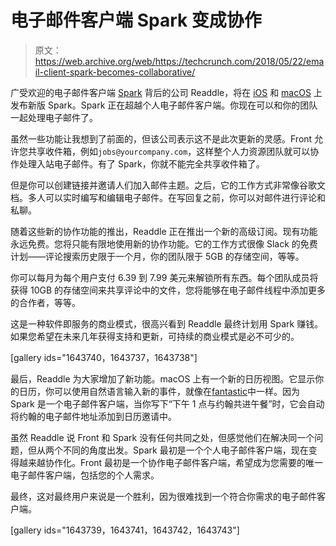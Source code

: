 # 电子邮件客户端 Spark 变成协作

> 原文：<https://web.archive.org/web/https://techcrunch.com/2018/05/22/email-client-spark-becomes-collaborative/>

广受欢迎的电子邮件客户端 [Spark](https://web.archive.org/web/20230318024326/https://sparkmail.app/) 背后的公司 Readdle，将在 [iOS](https://web.archive.org/web/20230318024326/https://itunes.apple.com/us/app/spark-by-readdle/id997102246?mt=8) 和 [macOS](https://web.archive.org/web/20230318024326/https://itunes.apple.com/us/app/spark-love-your-email-again/id1176895641?mt=12) 上发布新版 Spark。Spark 正在超越个人电子邮件客户端。你现在可以和你的团队一起处理电子邮件了。

虽然一些功能让我想到了前面的，但该公司表示这不是此次更新的灵感。Front 允许您共享收件箱，例如`jobs@yourcompany.com`，这样整个人力资源团队就可以协作处理入站电子邮件。有了 Spark，你就不能完全共享收件箱了。

但是你可以创建链接并邀请人们加入邮件主题。之后，它的工作方式非常像谷歌文档。多人可以实时编写和编辑电子邮件。在写回复之前，你可以对邮件进行评论和私聊。

随着这些新的协作功能的推出，Readdle 正在推出一个新的高级订阅。现有功能永远免费。您将只能有限地使用新的协作功能。它的工作方式很像 Slack 的免费计划——评论搜索历史限于一个月，你的团队限于 5GB 的存储空间，等等。

你可以每月为每个用户支付 6.39 到 7.99 美元来解锁所有东西。每个团队成员将获得 10GB 的存储空间来共享评论中的文件，您将能够在电子邮件线程中添加更多的合作者，等等。

这是一种软件即服务的商业模式，很高兴看到 Readdle 最终计划用 Spark 赚钱。如果您希望在未来几年获得支持和更新，可持续的商业模式是必不可少的。

[gallery ids="1643740，1643737，1643738"]

最后，Readdle 为大家增加了新功能。macOS 上有一个新的日历视图。它显示你的日历，你可以使用自然语言输入新的事件，就像在[fantastic](https://web.archive.org/web/20230318024326/https://techcrunch.com/2016/03/30/its-not-you-its-me/)中一样。因为 Spark 是一个电子邮件客户端，当你写下“下午 1 点与约翰共进午餐”时，它会自动将约翰的电子邮件地址添加到日历邀请中。

虽然 Readdle 说 Front 和 Spark 没有任何共同之处，但感觉他们在解决同一个问题，但从两个不同的角度出发。Spark 最初是一个个人电子邮件客户端，现在变得越来越协作化。Front 最初是一个协作电子邮件客户端，希望成为您需要的唯一电子邮件客户端，包括您的个人需求。

最终，这对最终用户来说是一个胜利，因为很难找到一个符合你需求的电子邮件客户端。

[gallery ids="1643739，1643741，1643742，1643743"]